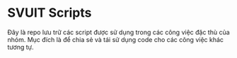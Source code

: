 # SVUIT Scripts

Đây là repo lưu trữ các script được sử dụng trong các công việc đặc thù của nhóm. Mục đích là để chia sẻ và tái sử dụng code cho các công việc khác tương tự.
